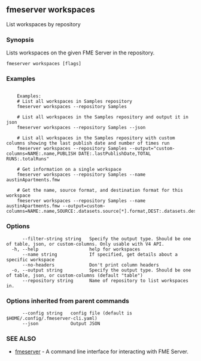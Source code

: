 ## fmeserver workspaces

List workspaces by repository

### Synopsis

Lists workspaces on the given FME Server in the repository.

```
fmeserver workspaces [flags]
```

### Examples

```

	Examples:
	# List all workspaces in Samples repository
	fmeserver workspaces --repository Samples
	
	# List all workspaces in the Samples repository and output it in json
	fmeserver workspaces --repository Samples --json
	
	# List all workspaces in the Samples repository with custom columns showing the last publish date and number of times run
	fmeserver workspaces --repository Samples --output="custom-columns=NAME:.name,PUBLISH DATE:.lastPublishDate,TOTAL RUNS:.totalRuns"
	
	# Get information on a single workspace 
	fmeserver workspaces --repository Samples --name austinApartments.fmw
	
	# Get the name, source format, and destination format for this workspace
	fmeserver workspaces --repository Samples --name austinApartments.fmw --output=custom-columns=NAME:.name,SOURCE:.datasets.source[*].format,DEST:.datasets.destination[*].format
```

### Options

```
      --filter-string string   Specify the output type. Should be one of table, json, or custom-columns. Only usable with V4 API.
  -h, --help                   help for workspaces
      --name string            If specified, get details about a specific workspace
      --no-headers             Don't print column headers
  -o, --output string          Specify the output type. Should be one of table, json, or custom-columns (default "table")
      --repository string      Name of repository to list workspaces in.
```

### Options inherited from parent commands

```
      --config string   config file (default is $HOME/.config/.fmeserver-cli.yaml)
      --json            Output JSON
```

### SEE ALSO

* [fmeserver](fmeserver.md)	 - A command line interface for interacting with FME Server.


